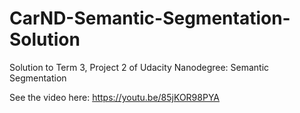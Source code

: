 # CarND-Semantic-Segmentation-Solution
Solution to Term 3, Project 2 of Udacity Nanodegree: Semantic Segmentation

See the video here: https://youtu.be/85jKOR98PYA
